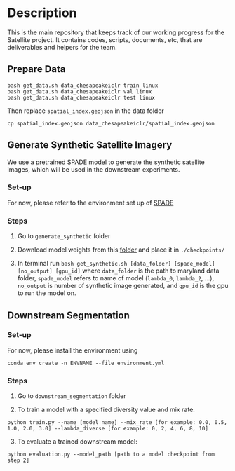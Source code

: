 # Description
This is the main repository that keeps track of our working progress for the Satellite project. It contains codes, scripts, documents, etc, that are deliverables and helpers for the team.

## Prepare Data

```
bash get_data.sh data_chesapeakeiclr train linux
bash get_data.sh data_chesapeakeiclr val linux
bash get_data.sh data_chesapeakeiclr test linux
```

Then replace `spatial_index.geojson` in the data folder
```
cp spatial_index.geojson data_chesapeakeiclr/spatial_index.geojson
```

## Generate Synthetic Satellite Imagery

We use a pretrained SPADE model to generate the synthetic satellite images, which will be used in the downstream experiments.

### Set-up

For now, please refer to the environment set up of [SPADE](https://github.com/nvlabs/spade/#installation)

### Steps

1. Go to `generate_synthetic` folder

2. Download model weights from this [folder](https://drive.google.com/drive/folders/11C1qxiOcIur7rWcom1odeCSQJ7g2sjmz) and place it in `./checkpoints/`

3. In terminal run `bash get_synthetic.sh [data_folder] [spade_model] [no_output] [gpu_id]` where `data_folder` is the path to maryland data folder, `spade_model` refers to name of model (`lambda_0`, `lambda_2`, ...), `no_output` is number of synthetic image generated, and `gpu_id` is the gpu to run the model on.


## Downstream Segmentation

### Set-up

For now, please install the environment using

```
conda env create -n ENVNAME --file environment.yml
```

### Steps

1. Go to `downstream_segmentation` folder

2. To train a model with a specified diversity value and mix rate:

```
python train.py --name [model name] --mix_rate [for example: 0.0, 0.5, 1.0, 2.0, 3.0] --lambda_diverse [for example: 0, 2, 4, 6, 8, 10]
```

3. To evaluate a trained downstream model:

```
python evaluation.py --model_path [path to a model checkpoint from step 2]
```